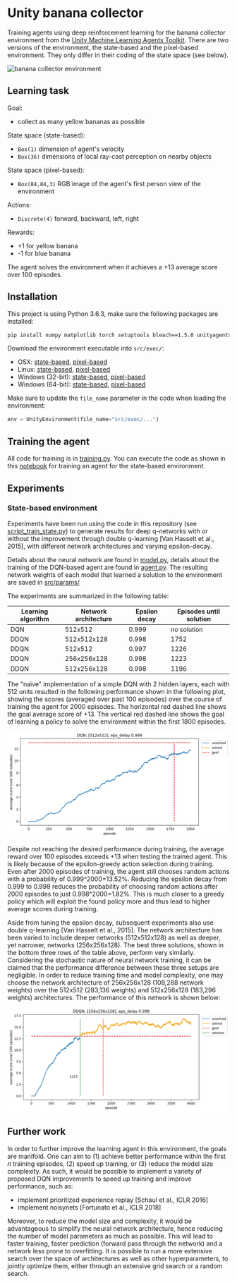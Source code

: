 # Unity banana collector

Training agents using deep reinforcement learning for the banana collector environment from the [Unity Machine Learning Agents Toolkit](https://github.com/Unity-Technologies/ml-agents). There are two versions of the environment, the state-based and the pixel-based environment. They only differ in their coding of the state space (see below).

![banana collector environment](./assets/banana.gif)

## Learning task

Goal: 
- collect as many yellow bananas as possible

State space (state-based):
- `Box(1)` dimension of agent's velocity
- `Box(36)` dimensions of local ray-cast perception on nearby objects

State space (pixel-based):
- `Box(84,84,3)` RGB image of the agent's first person view of the environment

Actions: 
- `Discrete(4)` forward, backward, left, right

Rewards: 
- +1 for yellow banana
- -1 for blue banana

The agent solves the environment when it achieves a +13 average score over 100 episodes.

## Installation

This project is using Python 3.6.3, make sure the following packages are installed:

```bash
pip install numpy matplotlib torch setuptools bleach==1.5.0 unityagents
```

Download the environment executable into `src/exec/`:

- OSX: [state-based](https://s3-us-west-1.amazonaws.com/udacity-drlnd/P1/Banana/Banana.app.zip), [pixel-based](https://s3-us-west-1.amazonaws.com/udacity-drlnd/P1/Banana/VisualBanana.app.zip)
- Linux: [state-based](https://s3-us-west-1.amazonaws.com/udacity-drlnd/P1/Banana/Banana_Linux.zip), [pixel-based](https://s3-us-west-1.amazonaws.com/udacity-drlnd/P1/Banana/VisualBanana_Linux.zip)
- Windows (32-bit): [state-based](https://s3-us-west-1.amazonaws.com/udacity-drlnd/P1/Banana/Banana_Windows_x86.zip), [pixel-based](https://s3-us-west-1.amazonaws.com/udacity-drlnd/P1/Banana/VisualBanana_Windows_x86.zip)
- Windows (64-bit): [state-based](https://s3-us-west-1.amazonaws.com/udacity-drlnd/P1/Banana/Banana_Windows_x86_64.zip), [pixel-based](https://s3-us-west-1.amazonaws.com/udacity-drlnd/P1/Banana/VisualBanana_Windows_x86_64.zip)

Make sure to update the `file_name` parameter in the code when loading the environment:

```python
env = UnityEnvironment(file_name="src/exec/...")
```

## Training the agent

All code for training is in [training.py](./src/training.py). You can execute the code as shown in this [notebook](./train_state_based.ipynb) for training an agent for the state-based environment.

## Experiments

### State-based environment

Experiments have been run using the code in this repository (see [script_train_state.py](./script_train_state.py)) to generate results for deep q-networks with or without the improvement through double q-learning [Van Hasselt et al., 2015], with different network architectures and varying epsilon-decay.

Details about the neural network are found in [model.py](.src/model.py), details about the training of the DQN-based agent are found in [agent.py](./src/agent.py). The resulting network weights of each model that learned a solution to the environment are saved in [src/params/](./src/params/)

The experiments are summarized in the following table:

Learning algorithm | Network architecture | Epsilon decay | Episodes until solution
--- | --- | --- | ---
DQN | 512x512 | 0.999 | no solution
DDQN | 512x512x128 | 0.998 | 1752
DDQN | 512x512 | 0.997 | 1226
DDQN | 256x256x128 | 0.998 | 1223
DDQN | 512x256x128 | 0.998 | 1196

The "naïve" implementation of a simple DQN with 2 hidden layers, each with 512 units resulted in the following performance shown in the following plot, showing the scores (averaged over past 100 episodes) over the course of training the agent for 2000 episodes. The horizontal red dashed line shows the goal average score of +13. The vertical red dashed line shows the goal of learning a policy to solve the environment within the first 1800 episodes. 

![first implementation performance plot](./assets/plot_state_dqn_512x512_epsd999.png)

Despite not reaching the desired performance during training, the average reward over 100 episodes exceeds +13 when testing the trained agent. This is likely because of the epsilon-greedy action selection during training. Even after 2000 episodes of training, the agent still chooses random actions with a probability of 0.999^2000=13.52%. Reducing the epsilon decay from 0.999 to 0.998 reduces the probability of choosing random actions after 2000 episodes to just 0.998^2000=1.82%. This is much closer to a greedy policy which will exploit the found policy more and thus lead to higher average scores during training. 

Aside from tuning the epsilon decay, subsequent experiments also use double q-learning [Van Hasselt et al., 2015]. The network architecture has been varied to include deeper networks (512x512x128) as well as deeper, yet narrower, networks (256x256x128). The best three solutions, shown in the bottom three rows of the table above, perform very similarly. Considering the stochastic nature of neural network training, it can be claimed that the performance difference between these three setups are negligible. In order to reduce training time and model complexity, one may choose the network architecture of 256x256x128 (108,288 network weights) over the 512x512 (283,136 weights) and 512x256x128 (183,296 weights) architectures. The performance of this network is shown below:

![best performance plot](./assets/plot_state_ddqn_256x256x128_epsd998.png)

## Further work

In order to further improve the learning agent in this environment, the goals are manifold. One can aim to (1) achieve better performance within the first *n* training episodes, (2) speed up training, or (3) reduce the model size complexity. As such, it would be possible to implement a variety of proposed DQN improvements to speed up training and improve performance, such as:
- implement prioritized experience replay [Schaul et al., ICLR 2016]
- implement noisynets [Fortunato et al., ICLR 2018]

Moreover, to reduce the model size and complexity, it would be advantageous to simplify the neural network architecture, hence reducing the number of model parameters as much as possible. This will lead to faster training, faster prediction (forward pass through the network) and a network less prone to overfitting. It is possible to run a more extensive search over the space of architectures as well as other hyperparameters, to jointly optimize them, either through an extensive grid search or a random search.
